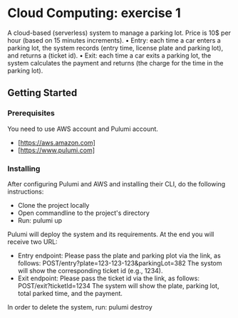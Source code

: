 # Cloud Computing: exercise 1

A cloud-based (serverless) system to manage a parking lot. 
Price is 10$ per hour (based on 15 minutes increments).
•	Entry: each time a car enters a parking lot, the system records (entry time, license plate and parking lot), and returns a (ticket id).
•	Exit: each time a car exits a parking lot, the system calculates the payment and returns (the charge for the time in the parking lot).

## Getting Started

### Prerequisites

You need to use AWS account and Pulumi account.
- [https://aws.amazon.com]
- [https://www.pulumi.com]

### Installing 

After configuring Pulumi and AWS and installing their CLI, do the following instructions:
- Clone the project locally
- Open commandline to the project's directory
- Run: 
    pulumi up

Pulumi will deploy the system and its requirements. At the end you will receive two URL:
- Entry endpoint: 
  Please pass the plate and parking plot via the link, as follows:
  POST/entry?plate=123-123-123&parkingLot=382
  The systom will show the corresponding ticket id (e.g., 1234).
- Exit endpoint: 
  Please pass the ticket id via the link, as follows:
  POST/exit?ticketId=1234
  The system will show the plate, parking lot, total parked time, and the payment.

In order to delete the system, run:
    pulumi destroy

